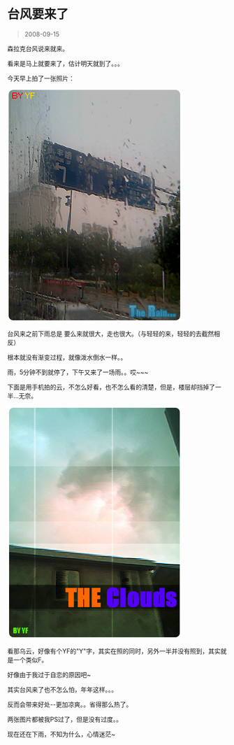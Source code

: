 # 台风要来了 

> 2008-09-15

<div class="pcs-article-content_ptkaiapt4bxy_baiduscarticle" id="detailArticleContent_ptkaiapt4bxy_baiduscarticle">
 <p>
  森拉克台风说来就来。
 </p>
 <p>
  看来是马上就要来了，估计明天就到了。。。
 </p>
 <p>
  今天早上拍了一张照片：
 </p>
 <img height="533" src="images/da60aef6f745bb0beb8930445fc3cdc8.jpg" width="400"/>
 <p>
  台风来之前下雨总是 要么来就很大，走也很大。（与轻轻的来，轻轻的去截然相反）
 </p>
 <p>
  根本就没有渐变过程，就像泼水倒水一样。。
 </p>
 <p>
  雨，5分钟不到就停了，下午又来了一场雨。。哎~~~
 </p>
 <p>
  下面是用手机拍的云，不怎么好看，也不怎么看的清楚，但是，楼层却挡掉了一半...无奈。
 </p>
 <p>
  <img class="blogimg" small="0" src="images/ae29cc2c05e9686e5da82487802a16f1.jpg"/>
 </p>
 <p>
  看那乌云，好像有个YF的"Y"字，其实在照的同时，另外一半并没有照到，其实就是一个类似F。
 </p>
 <p>
  好像由于我过于自恋的原因吧~
 </p>
 <p>
  其实台风来了也不怎么怕，年年这样。。。
 </p>
 <p>
  反而会带来好处--更加凉爽。。省得那么热了。
 </p>
 <p>
  两张图片都被我PS过了，但是没有过度。。
 </p>
 <p>
  现在还在下雨，不知为什么，心情迷茫~
 </p>
</div>


